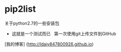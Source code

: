 # pip2list
关于python2.7的一些安装包

- 这就是一个测试而已  
  第一次使用git上传文件到GitHub   

[我的博客] (http://ldaiy847800926.github.io)
